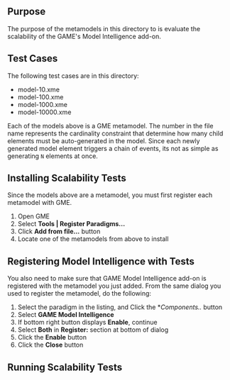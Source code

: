 ## Purpose

The purpose of the metamodels in this directory to is evaluate the
scalability of the GAME's Model Intelligence add-on.

## Test Cases

The following test cases are in this directory:

* model-10.xme
* model-100.xme
* model-1000.xme
* model-10000.xme

Each of the models above is a GME metamodel. The number in the file
name represents the cardinality constraint that determine how many 
child elements must be auto-generated in the model. Since each newly
generated model element triggers a chain of events, its not as simple
as generating ```N``` elements at once.

## Installing Scalability Tests

Since the models above are a metamodel, you must first register each
metamodel with GME.

1. Open GME
2. Select **Tools | Register Paradigms...**
3. Click **Add from file...** button
4. Locate one of the metamodels from above to install

## Registering Model Intelligence with Tests

You also need to make sure that GAME Model Intelligence add-on is 
registered with the metamodel you just added. From the same dialog
you used to register the metamodel, do the following:

1. Select the paradigm in the listing, and Click the **Components..* button
2. Select **GAME Model Intelligence**
3. If bottom right button displays **Enable**, continue
4. Select **Both** in **Register:** section at bottom of dialog
5. Click the **Enable** button
6. Click the **Close** button 

## Running Scalability Tests

